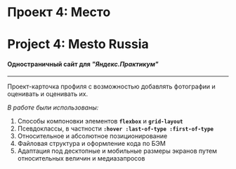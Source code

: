 # Проект 4: Место

# **Project 4: Mesto Russia**
#### **Одностраничный сайт для _"Яндекс.Практикум"_**
----
Проект-карточка профиля с возможностью добавлять фотографии и оценивать и оценивать их.

_В работе были использованы:_
1. Способы компоновки элементов **```flexbox```** и **```grid-layout```**
2. Псевдоклассы, в частности **```:hover :last-of-type :first-of-type```**
3. Относительное и абсолютное позиционирование
4. Файловая структура и оформление кода по БЭМ
5. Адаптация под десктопные и мобильные размеры экранов путем относительных величин и медиазапросов
